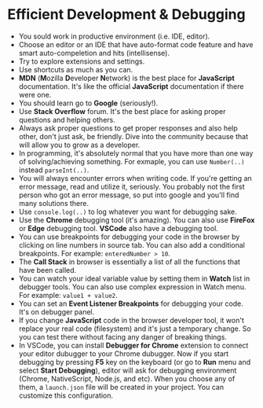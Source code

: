 # Efficient Development & Debugging

- You sould work in productive environment (i.e. IDE, editor).
- Choose an editor or an IDE that have auto-format code feature and have smart auto-compeletion and hits (intellisense).
- Try to explore extensions and settings.
- Use shortcuts as much as you can.
- **MDN** (**M**ozilla **D**eveloper **N**etwork) is the best place for **JavaScript** documentation. It's like the official **JavaScript** documentation if there were one.
- You should learn go to **Google** (seriously!).
- Use **Stack Overflow** forum. It's the best place for asking proper questions and helping others.
- Always ask proper questions to get proper responses and also help other, don't just ask, be friendly. Dive into the community because that will allow you to grow as a developer.
- In programming, it's absolutely normal that you have more than one way of solving/achieving something. For exmaple, you can use `Number(..)` instead `parseInt(..)`.
- You will always encounter errors when writing code. If you're getting an error message, read and utilize it, seriously. You probably not the first person who got an error message, so put into google and you'll find many solutions there.
- Use `console.log(..)` to log whatever you want for debugging sake.
- Use the **Chrome** debugging tool (it's amazing). You can also use **FireFox** or **Edge** debugging tool. **VSCode** also have a debugging tool.
- You can use breakpoints for debugging your code in the browser by clicking on line numbers in source tab. You can also add a conditional breakpoints. For example: `enteredNumber > 10`.
- The **Call Stack** in browser is essentially a list of all the functions that have been called.
- You can watch your ideal variable value by setting them in **Watch** list in debugger tools. You can also use complex expression in Watch menu. For example: `value1 + value2`.
- You can set an **Event Listener Breakpoints** for debugging your code. It's on debugger panel.
- If you change **JavaScript** code in the browser developer tool, it won't replace your real code (filesystem) and it's just a temporary change. So you can test there without facing any danger of breaking things.
- In VSCode, you can install **Debugger for Chrome** extension to connect your editor dubugger to your Chrome dubugger. Now if you start debugging by pressing **F5** key on the keyboard (or go to **Run** menu and select **Start Debugging**), editor will ask for debugging environment (Chrome, NativeScript, Node.js, and etc). When you choose any of them, a `launch.json` file will be created in your project. You can customize this configuration.
